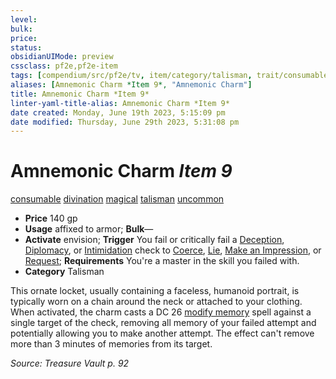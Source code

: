 ```yaml
---
level:
bulk:
price:
status:
obsidianUIMode: preview
cssclass: pf2e,pf2e-item
tags: [compendium/src/pf2e/tv, item/category/talisman, trait/consumable, trait/divination, trait/magical, trait/talisman, trait/uncommon]
aliases: [Amnemonic Charm *Item 9*, "Amnemonic Charm"]
title: Amnemonic Charm *Item 9*
linter-yaml-title-alias: Amnemonic Charm *Item 9*
date created: Monday, June 19th 2023, 5:15:09 pm
date modified: Thursday, June 29th 2023, 5:31:08 pm
---
```


# Amnemonic Charm *Item 9*

[consumable](rules/traits/consumable.md) [divination](rules/traits/divination.md) [magical](rules/traits/magical.md) [talisman](rules/traits/talisman.md) [uncommon](rules/traits/uncommon.md)  

- **Price** 140 gp
- **Usage** affixed to armor; **Bulk**—
- **Activate** envision; **Trigger** You fail or critically fail a [Deception](compendium/skills.md#Deception), [Diplomacy](compendium/skills.md#Diplomacy), or [Intimidation](compendium/skills.md#Intimidation) check to [Coerce](rules/actions/coerce.md), [Lie](rules/actions/lie.md), [Make an Impression](rules/actions/make-an-impression.md), or [Request](rules/actions/request.md); **Requirements** You're a master in the skill you failed with.
- **Category** Talisman

This ornate locket, usually containing a faceless, humanoid portrait, is typically worn on a chain around the neck or attached to your clothing. When activated, the charm casts a DC 26 [modify memory](compendium/spells/modify-memory.md) spell against a single target of the check, removing all memory of your failed attempt and potentially allowing you to make another attempt. The effect can't remove more than 3 minutes of memories from its target.

*Source: Treasure Vault p. 92*
